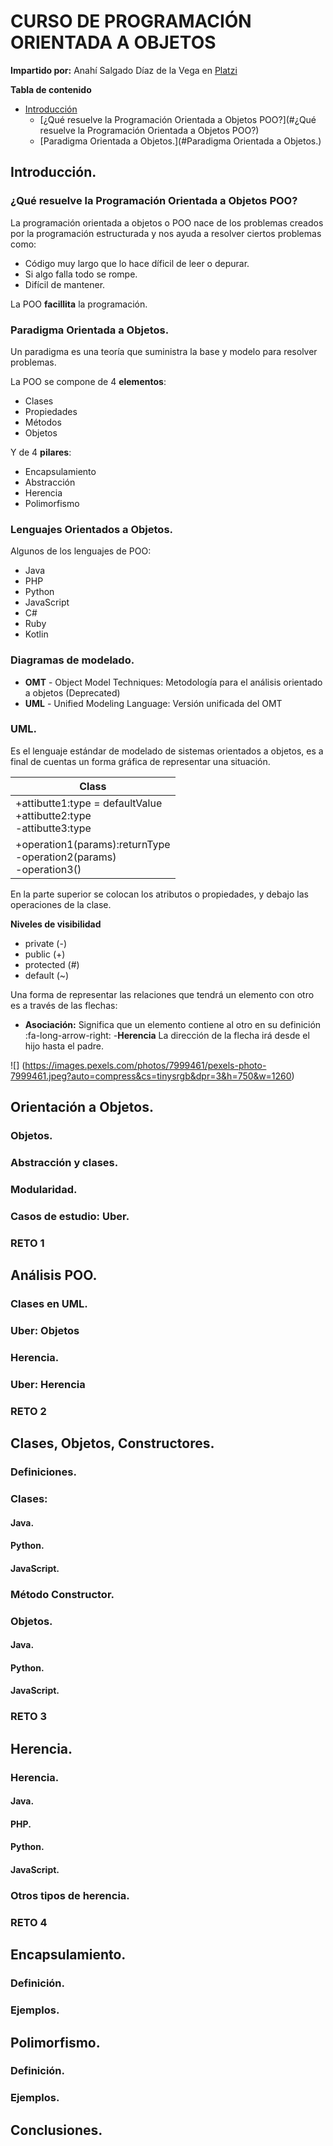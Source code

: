 # CURSO DE PROGRAMACIÓN ORIENTADA A OBJETOS
**Impartido por:** Anahí Salgado Díaz de la Vega en [Platzi](http:/https://platzi.com/profesores/anncode// "Platzi")

**Tabla de contenido**

* [Introducción](#Introducción.)
	* [¿Qué resuelve la Programación Orientada a Objetos POO?](#¿Qué resuelve la Programación Orientada a Objetos POO?)
	* [Paradigma Orientada a Objetos.](#Paradigma Orientada a Objetos.)


## Introducción.

### ¿Qué resuelve la Programación Orientada a Objetos POO?
La programación orientada a objetos o POO nace de los problemas creados por la programación estructurada y nos ayuda a resolver ciertos problemas como:
- Código muy largo que lo hace díficil de leer o depurar.
- Si algo falla todo se rompe.
- Difícil de mantener.

La POO **facillita** la programación.

### Paradigma Orientada a Objetos.

Un paradigma es una teoría que suministra la base y modelo para resolver problemas.

La POO se compone de 4 **elementos**:
- Clases
- Propiedades
- Métodos
- Objetos

Y de 4 **pilares**:
- Encapsulamiento
- Abstracción
- Herencia
- Polimorfismo

### Lenguajes Orientados a Objetos.
Algunos de los lenguajes de POO:

- Java
- PHP
- Python
- JavaScript
- C#
- Ruby
- Kotlin

### Diagramas de modelado.
* **OMT** - Object Model Techniques: Metodología para el análisis orientado a objetos (Deprecated)
* **UML** - Unified Modeling Language: Versión unificada del OMT

### UML.
Es el lenguaje estándar de modelado de sistemas orientados a objetos, es a final de cuentas un forma gráfica de representar una situación.

|  Class  |
| ------------ |
| +attibutte1:type = defaultValue<br> +attibutte2:type<br>-attibutte3:type |
| +operation1(params):returnType<br> -operation2(params)<br>-operation3() |

En la parte superior se colocan los atributos o propiedades, y debajo las operaciones de la clase.

**Niveles de visibilidad**
- private (-)
- public (+)
- protected (#)
- default (~)

Una forma de representar las relaciones que tendrá un elemento con otro es a través de las flechas:
- **Asociación:**  Significa que un elemento contiene al otro en su definición :fa-long-arrow-right:
-**Herencia** La dirección de la flecha irá desde el hijo hasta el padre.

![]
(https://images.pexels.com/photos/7999461/pexels-photo-7999461.jpeg?auto=compress&cs=tinysrgb&dpr=3&h=750&w=1260)


## Orientación a Objetos.
### Objetos.
### Abstracción y clases.
### Modularidad.
### Casos de estudio: Uber.
### RETO 1
## Análisis POO.
### Clases en UML.
### Uber: Objetos
### Herencia.
### Uber: Herencia
### RETO 2
## Clases, Objetos, Constructores.
### Definiciones.
### Clases: 
#### Java.
#### Python.
#### JavaScript.
### Método Constructor.
### Objetos.
#### Java.
#### Python.
#### JavaScript.
### RETO 3
## Herencia.
### Herencia.
#### Java.
#### PHP.
#### Python.
#### JavaScript.
### Otros tipos de herencia.
### RETO 4
## Encapsulamiento.
### Definición.
### Ejemplos.
## Polimorfismo.
### Definición.
### Ejemplos.
## Conclusiones.